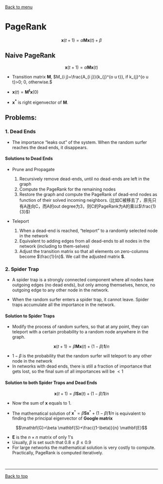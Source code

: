 [Back to menu](/README.md)

<h1 id = "3">PageRank</h1>

$$\mathbf{x}(t+1) = \alpha \mathbf{Mx}(t) + \beta$$

## Naive PageRank

$$\mathbf{x}(t+1) = \alpha \mathbf{Mx}(t)$$

- Transition matrix **M**, $M_{i j}=\frac{A_{i j}}{k_{j}^{o u t}}, if k_{j}^{o u t}>0; 0, otherwise.$

- $\mathbf{x}(t) = \mathbf{M^tx}(0)$

- $\mathbf{x^*}$ is right eigenvector of **M**. 

## Problems: 

### 1. Dead Ends

- The importance “leaks out” of the system. When the random surfer reaches the dead ends, it disappears. 

#### Solutions to Dead Ends

- Prune and Propagate
    1. Recursively remove dead-ends, until no dead-ends are left in the graph
    2. Compute the PageRank for the remaining nodes
    3. Restore the graph and compute the PageRank of dead-end nodes as function of their solved incoming neighbors. (比如C被移去了，原先只有A连向C，而A的out degree为3，则C的PageRank为A的乘以$\frac{1}{3}$)

- Teleport
    1. When a dead-end is reached, “teleport” to a randomly selected node in the network 
    2. Equivalent to adding edges from all dead-ends to all nodes in the network (including to them-selves)
    3. Adjust the transition matrix so that all elements on zero-columns become $\frac{1}{n}$. We call the adjusted matrix **S**.

### 2. Spider Trap

- A spider trap is a strongly connected component where all  nodes have outgoing edges (no dead ends), but only among themselves, hence, no outgoing edge to any other node in the network.

- When the random surfer enters a spider trap, it cannot leave. Spider traps accumulate all the importance in the network. 

#### Solution to Spider Traps

- Modify the process of random surfers, so that at any point, they can teleport with a certain probability to a random node anywhere in the graph. 

$$\mathbf{x}(t+1)=\beta \mathbf{M} \mathbf{x}(t)+(1-\beta) \mathbf{1} / n$$

- $1 - \beta$ is the probability that the random surfer will teleport to any other node in the network
- In networks with dead ends, there is still a fraction of importance that gets lost, so the final sum of all importances will be $< 1$

#### Solution to both Spider Traps and Dead Ends

$$\mathbf{x}(t+1)=\beta \mathbf{S} \mathbf{x}(t)+(1-\beta) \mathbf{1} / n$$

- Now the sum of $\mathbf{x}$ equals to 1. 

- The mathematical solution of $\mathbf{x}^*=\beta \mathbf{S} \mathbf{x}^*+(1-\beta) \mathbf{1} / n$ is equivalent to finding the principal eigenvector of **Google matrix**

$$\mathbf{G}=\beta \mathbf{S}+\frac{(1-\beta)}{n} \mathbf{E}$$

- $\mathbf{E}$ is the $n \times n$ matrix of only 1's
- Usually, $\beta$ is set such that $0.8 \leq \beta \leq 0.9$
- For large networks the mathematical solution is very costly to compute. Practically, PageRank is computed iteratively. 

&nbsp;

---

[Back to top](#3)